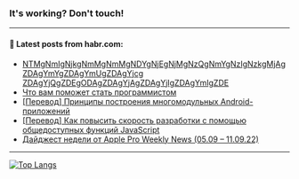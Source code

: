 ### It's working? Don't touch!

---
<!--
#### 🛠️ Technical stack:

![C++](https://img.shields.io/badge/C++-informational?logo=c%2B%2B&style=flat&logoColor=white&color=9C033A)
![Java](https://img.shields.io/badge/Java-informational?logo=java&style=flat&logoColor=white&color=007396)
![Kotlin](https://img.shields.io/badge/Kotlin-informational?logo=Kotlin&style=flat&logoColor=white&color=0095D5)
![JS](https://img.shields.io/badge/JS-informational?logo=javaScript&style=flat&logoColor=black&color=F7Df1E) <br>
![HTML5](https://img.shields.io/badge/HTML5-informational?logo=html5&style=flat&logoColor=white&color=E34F26)
![CSS3](https://img.shields.io/badge/CSS3-informational?logo=css3&style=flat&logoColor=white&color=157286)
![Sass](https://img.shields.io/badge/Saas-informational?logo=sass&style=flat&logoColor=white&color=hotpink)
![PHP](https://img.shields.io/badge/PHP-informational?logo=php&style=flat&logoColor=white&color=777BB4) <br>
![WebPAck](https://img.shields.io/badge/WebPack-informational?logo=webPack&style=flat&logoColor=white&color=FF6F00)
![Bootstrap](https://img.shields.io/badge/Bootstrap-informational?logo=Bootstrap&style=flat&logoColor=white&color=7952B3)
![MySQL](https://img.shields.io/badge/MySQL-informational?logo=MySQL&style=flat&logoColor=white&color=00f) <br>
![NodeJS](https://img.shields.io/badge/NodeJS-informational?logo=node.js&style=flat&logoColor=white&color=43853D)
![Spring](https://img.shields.io/badge/Spring-informational?logo=Spring&style=flat&logoColor=white&color=0A9EDC)
![Angular](https://img.shields.io/badge/Vue-informational?logo=vue.js&style=flat&logoColor=white&color=red)
![Git](https://img.shields.io/badge/Git-informational?logo=git&style=flat&logoColor=white&color=darkorange)

___
-->

#### 💬 Latest posts from habr.com:

<!-- BLOG-POST-LIST:START -->
- [NTMgNmIgNjkgNmMgNmMgNDYgNjEgNjMgNzQgNmYgNzIgNzkgMjAgZDAgYmYgZDAgYmUgZDAgYjcg ZDAgYjQgZDEgODAgZDAgYjAgZDAgYjIgZDAgYmIgZDE](https://habr.com/ru/post/687846/?utm_source=habrahabr&utm_medium=rss&utm_campaign=687846)
- [Что вам поможет стать программистом](https://habr.com/ru/post/687820/?utm_source=habrahabr&utm_medium=rss&utm_campaign=687820)
- [[Перевод] Принципы построения многомодульных Android-приложений](https://habr.com/ru/post/687882/?utm_source=habrahabr&utm_medium=rss&utm_campaign=687882)
- [[Перевод] Как повысить скорость разработки с помощью общедоступных функций JavaScript](https://habr.com/ru/post/687868/?utm_source=habrahabr&utm_medium=rss&utm_campaign=687868)
- [Дайджест недели от Apple Pro Weekly News &lpar;05.09 – 11.09.22&rpar;](https://habr.com/ru/post/687862/?utm_source=habrahabr&utm_medium=rss&utm_campaign=687862)
<!-- BLOG-POST-LIST:END -->

---

[![Top Langs](https://github-readme-stats.vercel.app/api/top-langs/?username=zloylis&layout=compact&hide_border=true&theme=dracula)](https://github.com/zloylis)
